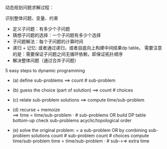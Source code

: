 动态规划问题求解过程：

识别整体问题、变量、约束

- 定义子问题：有多少个子问题
- 猜想子问题的选择：一个子问题有多少个选择
- 子问题解法：每个子问题的计算时间
- 递归 + 记忆: 或者通过递归，或者自底向上构建中间结果dp table。
需要注意的是：需要保证子问题之间无循环依赖，即保证拓扑顺序
- 解决整体问题（通过合并子问题）

5 easy steps to dynamic programming
- (a) define sub-problems              ==> count # sub-problem
- (b) guess the choice (part of solution)  ==> count # choices
- (c) relate sub-problem solutions     ==> compute time/sub-problem
- (d) recurse + memoize       
==> time = time/sub-problem · # sub-problems
OR build DP table bottom-up
check sub-problems acyclic/topological order

- (e) solve the original problem: = a sub-problem OR by combining sub-problem solutions
count # sub-problem count # choices
compute time/sub-problem
time = time/sub-problem · # sub-=⇒ extra time
